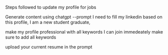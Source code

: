 Steps followed to update my profile for jobs

Generate content using chatgpt 
--prompt
I need to fill my linkedin based on this profile, I am a new student graduate,

make my profile professional 
with all keywords
I can join immedeately
make sure to add all keywords

upload your current resume in the prompt
